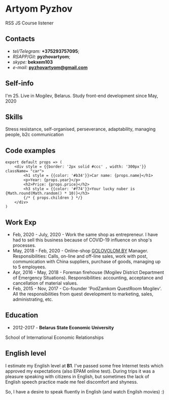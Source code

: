 # Artyom Pyzhov

RSS JS Course listener

## Contacts

- *tel/Telegram:* **+375293757095**;
- *RSAPP/Git:* **pyzhovartyom**;
- *skype:* **bekxem103**
- *e-mail:* **pyzhovartyom@gmail.com**

## Self-info
I'm 25. Live in Mogilev, Belarus. Study front-end development since May, 2020
## Skills
Stress resistance, self-organised, perseverance, adaptability, managing people, b2c communication
## Code examples
```
export default props => (
    <div style = {{border: '2px solid #ccc' , width: '300px'}} className= "car">
        <h1 style = {{color: '#b34'}}>Car name: {props.name}</h1> 
        <p>Year: {props.year}</p>
        <h2>Price: {props.price}</h2>
        <h3 style = {{color: '#f74'}}>Your lucky nuber is {Math.round(Math.random() * 10)}</h3>
        {/* { props.children } */}
    </div>
)
```
## Work Exp
- Feb, 2020 - July, 2020 - Work the same shop as entrepreneur. I have had to sell this business because of COVID-19 influence on shop's processes.
- May, 2018 - Feb, 2020 - Online-shop [GOLOVOLOM.BY](https://golovolom.by) Manager. Responsibilities: Calls, on-line and off-line sales, work with post, communication with China suppliers, purchase of goods, managing up to 5 employees.
- Apr, 2016 - May, 2018 - Foreman firehouse (Mogilev District Department of Emergency Situations). Responsibilities: accounting, acceptance and cancellation of material values.
- Feb, 2015 - Nov, 2017 - Co-founder 'PodZamkom QuestRoom Mogilev'. All the responsibilities from quest development to marketing, sales, administrating, etc.
## Education
- 2012-2017 - **Belarus State Economic University**

School of International Economic Relationships
## English level

I estimate my English level at **B1**. I've passed some free Internet tests which approved my expectations (also EPAM online test). During trips it was a pleasure speaking with citizens in English, but sometimes the lack of English speech practice made me feel discomfort and shyness.

So, I have a desire to speak fluently in English (and watch Engilsh movies) :)
